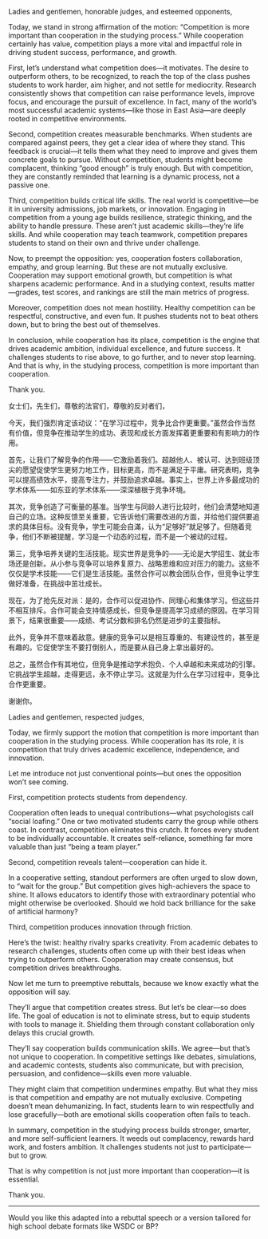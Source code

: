 Ladies and gentlemen, honorable judges, and esteemed opponents,
  
Today, we stand in strong affirmation of the motion: “Competition is more important than cooperation in the studying process.” While cooperation certainly has value, competition plays a more vital and impactful role in driving student success, performance, and growth.

First, let’s understand what competition does—it motivates. The desire to outperform others, to be recognized, to reach the top of the class pushes students to work harder, aim higher, and not settle for mediocrity. Research consistently shows that competition can raise performance levels, improve focus, and encourage the pursuit of excellence. In fact, many of the world’s most successful academic systems—like those in East Asia—are deeply rooted in competitive environments.

Second, competition creates measurable benchmarks. When students are compared against peers, they get a clear idea of where they stand. This feedback is crucial—it tells them what they need to improve and gives them concrete goals to pursue. Without competition, students might become complacent, thinking “good enough” is truly enough. But with competition, they are constantly reminded that learning is a dynamic process, not a passive one.

Third, competition builds critical life skills. The real world is competitive—be it in university admissions, job markets, or innovation. Engaging in competition from a young age builds resilience, strategic thinking, and the ability to handle pressure. These aren’t just academic skills—they’re life skills. And while cooperation may teach teamwork, competition prepares students to stand on their own and thrive under challenge.

Now, to preempt the opposition: yes, cooperation fosters collaboration, empathy, and group learning. But these are not mutually exclusive. Cooperation may support emotional growth, but competition is what sharpens academic performance. And in a studying context, results matter—grades, test scores, and rankings are still the main metrics of progress.

Moreover, competition does not mean hostility. Healthy competition can be respectful, constructive, and even fun. It pushes students not to beat others down, but to bring the best out of themselves.

In conclusion, while cooperation has its place, competition is the engine that drives academic ambition, individual excellence, and future success. It challenges students to rise above, to go further, and to never stop learning. And that is why, in the studying process, competition is more important than cooperation.

Thank you.

女士们，先生们，尊敬的法官们，尊敬的反对者们，

今天，我们强烈肯定该动议：“在学习过程中，竞争比合作更重要。”虽然合作当然有价值，但竞争在推动学生的成功、表现和成长方面发挥着更重要和有影响力的作用。

首先，让我们了解竞争的作用——它激励着我们。超越他人、被认可、达到班级顶尖的愿望促使学生更努力地工作，目标更高，而不是满足于平庸。研究表明，竞争可以提高绩效水平，提高专注力，并鼓励追求卓越。事实上，世界上许多最成功的学术体系——如东亚的学术体系——深深植根于竞争环境。

其次，竞争创造了可衡量的基准。当学生与同龄人进行比较时，他们会清楚地知道自己的立场。这种反馈至关重要，它告诉他们需要改进的方面，并给他们提供要追求的具体目标。没有竞争，学生可能会自滿，认为“足够好”就足够了。但随着竞争，他们不断被提醒，学习是一个动态的过程，而不是一个被动的过程。

第三，竞争培养关键的生活技能。现实世界是竞争的——无论是大学招生、就业市场还是创新。从小参与竞争可以培养复原力、战略思维和应对压力的能力。这些不仅仅是学术技能——它们是生活技能。虽然合作可以教会团队合作，但竞争让学生做好准备，在挑战中茁壮成长。

现在，为了抢先反对派：是的，合作可以促进协作、同理心和集体学习。但这些并不相互排斥。合作可能会支持情感成长，但竞争是提高学习成绩的原因。在学习背景下，结果很重要——成绩、考试分数和排名仍然是进步的主要指标。

此外，竞争并不意味着敌意。健康的竞争可以是相互尊重的、有建设性的，甚至是有趣的。它促使学生不要打倒别人，而是要从自己身上拿出最好的。

总之，虽然合作有其地位，但竞争是推动学术抱负、个人卓越和未来成功的引擎。它挑战学生超越，走得更远，永不停止学习。这就是为什么在学习过程中，竞争比合作更重要。

谢谢你。

Ladies and gentlemen, respected judges, 

Today, we firmly support the motion that competition is more important than cooperation in the studying process. While cooperation has its role, it is competition that truly drives academic excellence, independence, and innovation. 

Let me introduce not just conventional points—but ones the opposition won’t see coming. 

First, competition protects students from dependency.

Cooperation often leads to unequal contributions—what psychologists call “social loafing.” One or two motivated students carry the group while others coast. In contrast, competition eliminates this crutch. It forces every student to be individually accountable. It creates self-reliance, something far more valuable than just “being a team player.” 

Second, competition reveals talent—cooperation can hide it.

In a cooperative setting, standout performers are often urged to slow down, to “wait for the group.” But competition gives high-achievers the space to shine. It allows educators to identify those with extraordinary potential who might otherwise be overlooked. Should we hold back brilliance for the sake of artificial harmony? 

Third, competition produces innovation through friction.

Here’s the twist: healthy rivalry sparks creativity. From academic debates to research challenges, students often come up with their best ideas when trying to outperform others. Cooperation may create consensus, but competition drives breakthroughs. 

Now let me turn to preemptive rebuttals, because we know exactly what the opposition will say. 

They’ll argue that competition creates stress. But let’s be clear—so does life. The goal of education is not to eliminate stress, but to equip students with tools to manage it. Shielding them through constant collaboration only delays this crucial growth. 

They’ll say cooperation builds communication skills. We agree—but that’s not unique to cooperation. In competitive settings like debates, simulations, and academic contests, students also communicate, but with precision, persuasion, and confidence—skills even more valuable. 

They might claim that competition undermines empathy. But what they miss is that competition and empathy are not mutually exclusive. Competing doesn’t mean dehumanizing. In fact, students learn to win respectfully and lose gracefully—both are emotional skills cooperation often fails to teach. 

In summary, competition in the studying process builds stronger, smarter, and more self-sufficient learners. It weeds out complacency, rewards hard work, and fosters ambition. It challenges students not just to participate—but to grow. 

That is why competition is not just more important than cooperation—it is essential. 

Thank you.

---

Would you like this adapted into a rebuttal speech or a version tailored for high school debate formats like WSDC or BP?